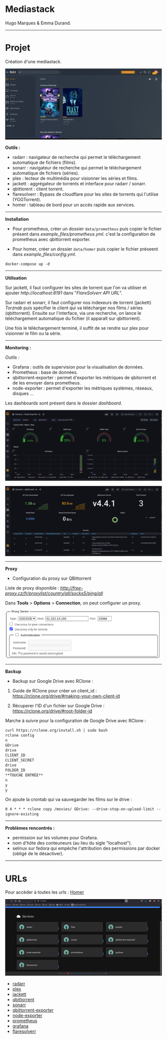 # Mediastack

Hugo Marques & Emma Durand.
___

# Projet

Création d'une mediastack.

![](img/plex.jpg)

**Outils :**

* radarr : navigateur de recherche qui permet le téléchargement automatique de fichiers (films).
* sonarr : navigateur de recherche qui permet le téléchargement automatique de fichiers (séries).
* plex : lecteur de multimédia pour visionner les séries et films.
* jackett : aggrégateur de torrents et interface pour radarr / sonarr.
* qbittorent : client torrent.
* flaresolverr : Bypass de cloudflare pour les sites de torrents qui l'utilise (YGGTorrent).
* homer : tableau de bord pour un accés rapide aux services.

___

**Installation**

* Pour prometheus, créer un dossier ```data/prometheus``` puis copier le fichier présent dans *example_files/prometheus.yml*. c'est la configuration de prometheus avec qbittorrent exporter. 

* Pour homer, créer un dossier ```data/homer``` puis copier le fichier préseent dans *example_files/config.yml*.

```
docker-compose up -d
```
___

**Utilisation**

Sur jackett, il faut configurer les sites de torrent que l'on va utiliser et ajouter *http://localhost:8191* dans "*FlareSolverr API URL*".

Sur radarr et sonarr, il faut configurer nos indexeurs de torrent (jackett) *Torznab* puis spécifier le client qui va télécharger nos films / séries (qbittorrent). Ensuite sur l'interface, via une recherche, on lance le téléchargement automatique du fichier (il apparaît sur qbittorrent).

Une fois le téléchargement terminé, il suffit de se rendre sur plex pour visionner le film ou la série.

___

**Monitoring :**

*Outils :*

* Grafana : outils de supervision pour la visualisation de données.
* Prometheus : base de données.
* qbittorrent-exporter : permet d'exporter les métriques de qbitorrent et de les envoyer dans prometheus.
* node-exporter : permet d'exporter les métriques systèmes, réseaux, disques ...

Les dashboards sont présent dans le dossier *dashboard*.

![](img/node-exporter.jpg)

![](img/qbittorrent.jpg)

___

**Proxy**

* Configuration du proxy sur QBittorrent

Liste de proxy disponible : *http://free-proxy.cz/fr/proxylist/country/all/socks5/ping/all*

Dans **Tools** > **Options** > **Connection**, on peut configurer un proxy.

![](img/proxy.png)

___

**Backup**

* Backup sur Google Drive avec RClone :

1. Guide de RClone pour créer un client_id : https://rclone.org/drive/#making-your-own-client-id

2. Récuperer l'ID d'un fichier sur Google Drive : https://rclone.org/drive/#root-folder-id

Marche à suivre pour la configuration de Google Drive avec RClone : 

```
curl https://rclone.org/install.sh | sudo bash
rclone config
n
GDrive
drive
CLIENT_ID
CLIENT_SECRET
drive
FOLDER_ID
**TOUCHE ENTRÉE**
n
y
y
```

On ajoute la crontab qui va sauvegarder les films sur le drive : 

```
0 4 * * * rclone copy /movies/ GDrive: --drive-stop-on-upload-limit --ignore-existing
```

___

**Problèmes rencontrés :**

- permission sur les volumes pour Grafana.
- nom d'hôte des conteuneurs (au lieu du sigle "localhost").
- selinux sur fedora qui empêche l'attribution des permissions par docker (obligé de le désactiver).

___

# URLs

Pour accèder à toutes les urls : [Homer](http://localhost)

![](img/homer.jpg)

* [radarr](http://localhost:7878)
* [plex](http://localhost:32400/manage)
* [jackett](http://localhost:9117)
* [qbittorrent](http://localhost:8080)
* [sonarr](http://localhost:8989)
* [qbittorrent-exporter](http://localhost:17871/metrics)
* [node-exporter](http://localhost:9100/metrics)
* [prometheus](http://localhost:9000)
* [grafana](http://localhost:3000)
* [flaresolverr](http://localhost:8191)
